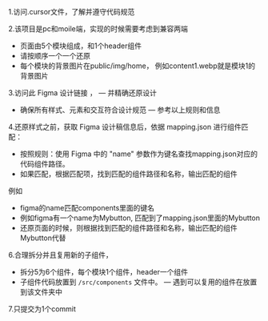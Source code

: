 1.访问.cursor文件，了解并遵守代码规范

2.该项目是pc和moile端，实现的时候需要考虑到兼容两端
 * 页面由5个模块组成，和1个header组件
 * 请按顺序一个一个还原
 * 每个模块的背景图片在public/img/home， 例如content1.webp就是模块1的背景图片



3.访问此 Figma 设计链接 ，
   — 并精确还原设计
   - 确保所有样式、元素和交互符合设计规范
   — 参考以上规则和信息

   
4.还原样式之前，获取 Figma 设计稿信息后，依据 mapping.json 进行组件匹配：
   - 按照规则：使用 Figma 中的 "name" 参数作为键名查找mapping.json对应的代码组件路径。
   - 如果匹配，根据匹配项，找到匹配的组件路径和名称，输出匹配的组件
   
   例如
   * figma的name匹配components里面的键名
   * 例如figma有一个name为Mybutton, 匹配到了mapping.json里面的Mybutton
   * 还原页面的时候，则根据找到匹配的组件路径和名称，输出匹配的组件Mybutton代替
    

6.合理拆分并且复用新的子组件，
- 拆分5为6个组件，每个模块1个组件，header一个组件
- 子组件代码放置到 `/src/components` 文件中。
— 遇到可以复用的组件在放置到该文件夹中  

7.只提交为1个commit